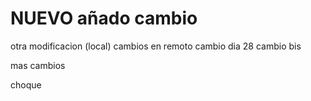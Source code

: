 # NUEVO   añado cambio
otra modificacion (local)
cambios en remoto 
cambio dia 28
cambio bis

mas cambios

 choque
